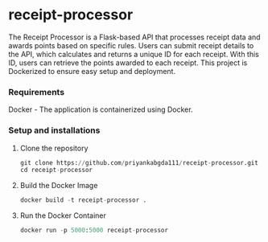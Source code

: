 # receipt-processor
The Receipt Processor is a Flask-based API that processes receipt data and awards points based on specific rules. Users can submit receipt details to the API, which calculates and returns a unique ID for each receipt. With this ID, users can retrieve the points awarded to each receipt. This project is Dockerized to ensure easy setup and deployment.

### Requirements 
Docker -  The application is containerized using Docker.

### Setup and installations 
1. Clone the repository
   
    ````python
   git clone https://github.com/priyankabgda111/receipt-processor.git
   cd receipt-processor
     ````
3. Build the Docker Image
    ````python
   docker build -t receipt-processor .
     ````
4. Run the Docker Container
   ````python
   docker run -p 5000:5000 receipt-processor
     ````



